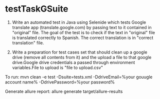 # testTaskGSuite

1. Write an automated test in Java using Selenide which tests Google translate app (translate.google.com) by passing text to it contained in "original" file. The goal of the test is to check if the text in "original" file is translated correctly to Spanish. The correct translation is in "correct translation" file.

2. Write a preparation for test cases set that should clean up a google drive (remove all contents from it) and the upload a file to that google drive.Google drive credentials a passed through environment variables.File to upload is "file to upload.csv"

To run:
mvn clean -e test -Dsuite=tests.xml -DdriveEmail=%your gouugle account name% -DdrivePassword=%your password%

Generate allure report:
allure generate target/allure-results
